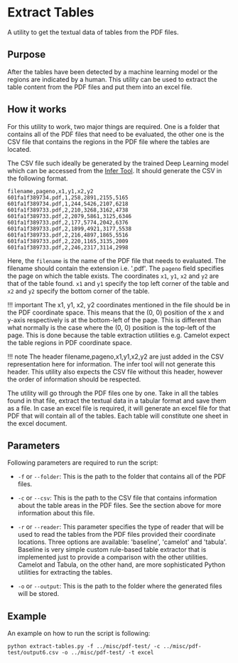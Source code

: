 # Extract Tables

A utility to get the textual data of tables from the PDF files.

## Purpose

After the tables have been detected by a machine learning model or the regions are indicated by a human. This utility can be used to extract the table content from the PDF files and put them into an excel file.

## How it works

For this utility to work, two major things are required. One is a folder that contains all of the PDF files that need to be evaluated, the other one is the CSV file that contains the regions in the PDF file where the tables are located. 

The CSV file such ideally be generated by the trained Deep Learning model which can be accessed from the [Infer Tool](../network/infer.md). It should generate the CSV in the following format.

```
filename,pageno,x1,y1,x2,y2
601fa1f389734.pdf,1,258,2891,2155,5165
601fa1f389734.pdf,1,244,5426,2107,6218
601fa1f389733.pdf,2,210,3268,3162,4738
601fa1f389733.pdf,2,2079,5861,3125,6346
601fa1f389733.pdf,2,177,5774,2042,6376
601fa1f389733.pdf,2,1899,4921,3177,5538
601fa1f389733.pdf,2,216,4897,1865,5516
601fa1f389733.pdf,2,220,1165,3135,2009
601fa1f389733.pdf,2,246,2317,3114,2998
```

Here, the `filename` is the name of the PDF file that needs to evaluated. The filename should contain the extension i.e. '.pdf'. The `pageno` field specifies the page on which the table exists. The coordinates `x1`, `y1`, `x2` and `y2` are that of the table found. `x1` and `y1` specify the top left corner of the table and `x2` and `y2` specify the bottom corner of the table.

!!! important
    The x1, y1, x2, y2 coordinates mentioned in the file should be in the PDF coordinate space. This means that the (0, 0) position of the x and y-axis respectively is at the bottom-left of the page. This is different than what normally is the case where the (0, 0) position is the top-left of the page. This is done because the table extraction utilities e.g. Camelot expect the table regions in PDF coordinate space.

!!! note
    The header filename,pageno,x1,y1,x2,y2 are just added in the CSV representation here for information. The infer tool will not generate this header. This utility also expects the CSV file without this header, however the order of information should be respected.

The utility will go through the PDF files one by one. Take in all the tables found in that file, extract the textual data in a tabular format and save them as a file. In case an excel file is required, it will generate an excel file for that PDF that will contain all of the tables. Each table will constitute one sheet in the excel document.

## Parameters

Following parameters are required to run the script:

- `-f` or `--folder`:
This is the path to the folder that contains all of the PDF files.

- `-c` or `--csv`:
This is the path to the CSV file that contains information about the table areas in the PDF files. See the section above for more information about this file.

- `-r` or `--reader`:
This parameter specifies the type of reader that will be used to read the tables from the PDF files provided their coordinate locations. Three options are available: 'baseline', 'camelot' and 'tabula'. Baseline is very simple custom rule-based table extractor that is implemented just to provide a comparison with the other utilities. Camelot and Tabula, on the other hand, are more sophisticated Python utilities for extracting the tables.

- `-o` or `--output`:
This is the path to the folder where the generated files will be stored.



## Example

An example on how to run the script is following:

```
python extract-tables.py -f ../misc/pdf-test/ -c ../misc/pdf-test/output6.csv -o ../misc/pdf-test/ -t excel
```